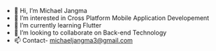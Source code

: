 - 👋 Hi, I’m Michael Jangma 
- 👀 I’m interested in Cross Platform Mobile Application Developement 
- 🌱 I’m currently learning Flutter 
- 💞️ I’m looking to collaborate on Back-end Technology  
- 📫 Contact- michaeljangma3@gmail.com

<!---
michaeljangmarel/michaeljangmarel is a ✨ special ✨ repository because its `README.md` (this file) appears on your GitHub profile.
You can click the Preview link to take a look at your changes.
--->
